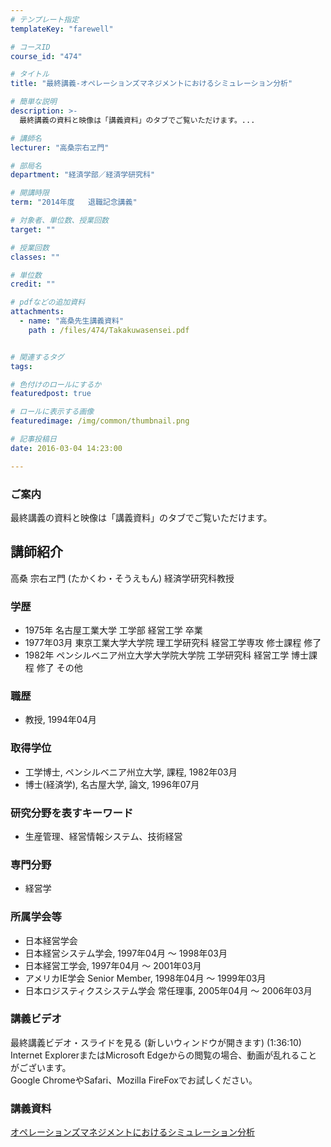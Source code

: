 ```yaml
---
# テンプレート指定
templateKey: "farewell"

# コースID
course_id: "474"

# タイトル
title: "最終講義-オペレーションズマネジメントにおけるシミュレーション分析"

# 簡単な説明
description: >-
  最終講義の資料と映像は「講義資料」のタブでご覧いただけます。...

# 講師名
lecturer: "高桑宗右ヱ門"

# 部局名
department: "経済学部／経済学研究科"

# 開講時限
term: "2014年度	退職記念講義"

# 対象者、単位数、授業回数
target: ""

# 授業回数
classes: ""

# 単位数
credit: ""

# pdfなどの追加資料
attachments: 
  - name: "高桑先生講義資料" 
    path : /files/474/Takakuwasensei.pdf


# 関連するタグ
tags:

# 色付けのロールにするか
featuredpost: true

# ロールに表示する画像
featuredimage: /img/common/thumbnail.png

# 記事投稿日
date: 2016-03-04 14:23:00

---
```

### ご案内 

最終講義の資料と映像は「講義資料」のタブでご覧いただけます。
## 講師紹介

高桑 宗右ヱ門 (たかくわ・そうえもん) 経済学研究科教授 

### 学歴

  * 1975年 名古屋工業大学 工学部 経営工学 卒業
  * 1977年03月 東京工業大学大学院 理工学研究科 経営工学専攻 修士課程 修了
  * 1982年 ペンシルベニア州立大学大学院大学院 工学研究科 経営工学 博士課程 修了 その他

### 職歴

  * 教授, 1994年04月

### 取得学位

  * 工学博士, ペンシルベニア州立大学, 課程, 1982年03月
  * 博士(経済学), 名古屋大学, 論文, 1996年07月

### 研究分野を表すキーワード

  * 生産管理、経営情報システム、技術経営

### 専門分野

  * 経営学

### 所属学会等

  * 日本経営学会
  * 日本経営システム学会, 1997年04月 ～ 1998年03月
  * 日本経営工学会, 1997年04月 ～ 2001年03月
  * アメリカIE学会 Senior Member, 1998年04月 ～ 1999年03月
  * 日本ロジスティクスシステム学会 常任理事, 2005年04月 ～ 2006年03月
### 講義ビデオ

最終講義ビデオ・スライドを見る (新しいウィンドウが開きます) (1:36:10)  
Internet ExplorerまたはMicrosoft Edgeからの閲覧の場合、動画が乱れることがございます。  
Google ChromeやSafari、Mozilla FireFoxでお試しください。 

### 講義資料


[オペレーションズマネジメントにおけるシミュレーション分析](/files/474/Takakuwasensei.pdf) 
